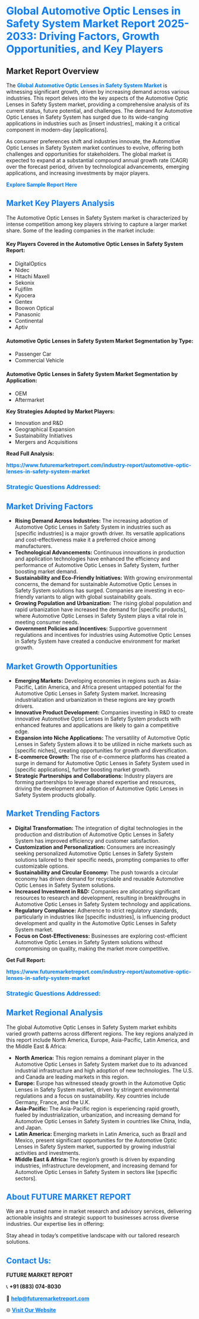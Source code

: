 <h1 style="color: #007BFF;">Global Automotive Optic Lenses in Safety System Market Report 2025-2033: Driving Factors, Growth Opportunities, and Key Players</h1>

<section id="overview">
<h2>Market Report Overview</h2>
<p>The <a href="https://www.futuremarketreport.com/industry-report/automotive-optic-lenses-in-safety-system-market" style="color: #007BFF; text-decoration: none;"><strong>Global Automotive Optic Lenses in Safety System Market</strong></a> is witnessing significant growth, driven by increasing demand across various industries. This report delves into the key aspects of the Automotive Optic Lenses in Safety System market, providing a comprehensive analysis of its current status, future potential, and challenges. The demand for Automotive Optic Lenses in Safety System has surged due to its wide-ranging applications in industries such as [insert industries], making it a critical component in modern-day [applications].</p>
<p>As consumer preferences shift and industries innovate, the Automotive Optic Lenses in Safety System market continues to evolve, offering both challenges and opportunities for stakeholders. The global market is expected to expand at a substantial compound annual growth rate (CAGR) over the forecast period, driven by technological advancements, emerging applications, and increasing investments by major players.</p>
</section>

<section id="overview">
<p><a href="https://www.futuremarketreport.com/request-sample/reportId=48215" style="color: #007BFF; text-decoration: none;"><strong>Explore Sample Report Here</strong></a></p>
</section>

<section id="key-players">
<h2 style="color: #007BFF;">Market Key Players Analysis</h2>
<p>The Automotive Optic Lenses in Safety System market is characterized by intense competition among key players striving to capture a larger market share. Some of the leading companies in the market include:</p>
<h4>Key Players Covered in the Automotive Optic Lenses in Safety System Report:</h4>
<ul><li>DigitalOptics</li><li>Nidec</li><li>Hitachi Maxell</li><li>Sekonix</li><li>Fujifilm</li><li>Kyocera</li><li>Gentex</li><li>Boowon Optical</li><li>Panasonic</li><li>Continental</li><li>Aptiv</li></ul>
<h4>Automotive Optic Lenses in Safety System Market Segmentation by Type:</h4>
<ul><li>Passenger Car</li><li>Commercial Vehicle</li></ul>

<h4>Automotive Optic Lenses in Safety System Market Segmentation by Application:</h4>
<ul><li>OEM</li><li>Aftermarket</li></ul>
<p><strong>Key Strategies Adopted by Market Players:</strong></p>
<ul>
<li>Innovation and R&D</li>
<li>Geographical Expansion</li>
<li>Sustainability Initiatives</li>
<li>Mergers and Acquisitions</li>
</ul>
</section>

<section>
<p><strong>Read Full Analysis: </strong></p><a href="https://www.futuremarketreport.com/industry-report/automotive-optic-lenses-in-safety-system-market" style="color: #007BFF; text-decoration: none;"><strong>https://www.futuremarketreport.com/industry-report/automotive-optic-lenses-in-safety-system-market</strong></a>
<h3 style="color: #007BFF;">Strategic Questions Addressed:</h3>
</section>

<section id="driving-factors">
<h2 style="color: #007BFF;">Market Driving Factors</h2>
<ul>
<li><strong>Rising Demand Across Industries:</strong> The increasing adoption of Automotive Optic Lenses in Safety System in industries such as [specific industries] is a major growth driver. Its versatile applications and cost-effectiveness make it a preferred choice among manufacturers.</li>
<li><strong>Technological Advancements:</strong> Continuous innovations in production and application technologies have enhanced the efficiency and performance of Automotive Optic Lenses in Safety System, further boosting market demand.</li>
<li><strong>Sustainability and Eco-Friendly Initiatives:</strong> With growing environmental concerns, the demand for sustainable Automotive Optic Lenses in Safety System solutions has surged. Companies are investing in eco-friendly variants to align with global sustainability goals.</li>
<li><strong>Growing Population and Urbanization:</strong> The rising global population and rapid urbanization have increased the demand for [specific products], where Automotive Optic Lenses in Safety System plays a vital role in meeting consumer needs.</li>
<li><strong>Government Policies and Incentives:</strong> Supportive government regulations and incentives for industries using Automotive Optic Lenses in Safety System have created a conducive environment for market growth.</li>
</ul>
</section>

<section id="growth-opportunities">
<h2 style="color: #007BFF;">Market Growth Opportunities</h2>
<ul>
<li><strong>Emerging Markets:</strong> Developing economies in regions such as Asia-Pacific, Latin America, and Africa present untapped potential for the Automotive Optic Lenses in Safety System market. Increasing industrialization and urbanization in these regions are key growth drivers.</li>
<li><strong>Innovative Product Development:</strong> Companies investing in R&D to create innovative Automotive Optic Lenses in Safety System products with enhanced features and applications are likely to gain a competitive edge.</li>
<li><strong>Expansion into Niche Applications:</strong> The versatility of Automotive Optic Lenses in Safety System allows it to be utilized in niche markets such as [specific niches], creating opportunities for growth and diversification.</li>
<li><strong>E-commerce Growth:</strong> The rise of e-commerce platforms has created a surge in demand for Automotive Optic Lenses in Safety System used in [specific applications], further boosting market growth.</li>
<li><strong>Strategic Partnerships and Collaborations:</strong> Industry players are forming partnerships to leverage shared expertise and resources, driving the development and adoption of Automotive Optic Lenses in Safety System products globally.</li>
</ul>
</section>

<section id="trending-factors">
<h2 style="color: #007BFF;">Market Trending Factors</h2>
<ul>
<li><strong>Digital Transformation:</strong> The integration of digital technologies in the production and distribution of Automotive Optic Lenses in Safety System has improved efficiency and customer satisfaction.</li>
<li><strong>Customization and Personalization:</strong> Consumers are increasingly seeking personalized Automotive Optic Lenses in Safety System solutions tailored to their specific needs, prompting companies to offer customizable options.</li>
<li><strong>Sustainability and Circular Economy:</strong> The push towards a circular economy has driven demand for recyclable and reusable Automotive Optic Lenses in Safety System solutions.</li>
<li><strong>Increased Investment in R&D:</strong> Companies are allocating significant resources to research and development, resulting in breakthroughs in Automotive Optic Lenses in Safety System technology and applications.</li>
<li><strong>Regulatory Compliance:</strong> Adherence to strict regulatory standards, particularly in industries like [specific industries], is influencing product development and quality in the Automotive Optic Lenses in Safety System market.</li>
<li><strong>Focus on Cost-Effectiveness:</strong> Businesses are exploring cost-efficient Automotive Optic Lenses in Safety System solutions without compromising on quality, making the market more competitive.</li>
</ul>
</section>

<section>
<p><strong>Get Full Report: </strong></p><a href="https://www.futuremarketreport.com/industry-report/automotive-optic-lenses-in-safety-system-market" style="color: #007BFF; text-decoration: none;"><strong>https://www.futuremarketreport.com/industry-report/automotive-optic-lenses-in-safety-system-market</strong></a>
<h3 style="color: #007BFF;">Strategic Questions Addressed:</h3>
</section>


<section id="regional-analysis">
<h2 style="color: #007BFF;">Market Regional Analysis</h2>
<p>The global Automotive Optic Lenses in Safety System market exhibits varied growth patterns across different regions. The key regions analyzed in this report include North America, Europe, Asia-Pacific, Latin America, and the Middle East & Africa:</p>
<ul>
<li><strong>North America:</strong> This region remains a dominant player in the Automotive Optic Lenses in Safety System market due to its advanced industrial infrastructure and high adoption of new technologies. The U.S. and Canada are leading markets in this region.</li>
<li><strong>Europe:</strong> Europe has witnessed steady growth in the Automotive Optic Lenses in Safety System market, driven by stringent environmental regulations and a focus on sustainability. Key countries include Germany, France, and the U.K.</li>
<li><strong>Asia-Pacific:</strong> The Asia-Pacific region is experiencing rapid growth, fueled by industrialization, urbanization, and increasing demand for Automotive Optic Lenses in Safety System in countries like China, India, and Japan.</li>
<li><strong>Latin America:</strong> Emerging markets in Latin America, such as Brazil and Mexico, present significant opportunities for the Automotive Optic Lenses in Safety System market, supported by growing industrial activities and investments.</li>
<li><strong>Middle East & Africa:</strong> The region’s growth is driven by expanding industries, infrastructure development, and increasing demand for Automotive Optic Lenses in Safety System in sectors like [specific sectors].</li>
</ul>
</section>

<footer>
<h2 style="color: #007BFF;">About FUTURE MARKET REPORT</h2>
<p>We are a trusted name in market research and advisory services, delivering actionable insights and strategic support to businesses across diverse industries. Our expertise lies in offering:</p>

<p>Stay ahead in today’s competitive landscape with our tailored research solutions.</p>

<h2 style="color: #007BFF;">Contact Us:</h2>
<p><strong>FUTURE MARKET REPORT</strong></p>
<p>📞 <strong>+91 (883) 074-8030</strong></p>
<p>📧 <strong><a href="mailto:help@futuremarketreport.com" style="color: #007BFF;">help@futuremarketreport.com</a></strong></p>
<p>🌐 <strong><a href="https://www.futuremarketreport.com/" style="color: #007BFF;">Visit Our Website</a></strong></p>
</footer>